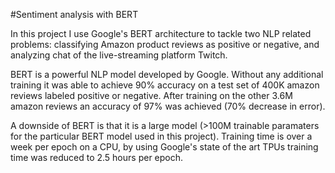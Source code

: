 #Sentiment analysis with BERT

In this project I use Google's BERT architecture to tackle two NLP related problems: classifying Amazon product reviews as positive or negative, and analyzing chat of the live-streaming platform Twitch. 

BERT is a powerful NLP model developed by Google. Without any additional training it was able to achieve 90% accuracy on a test set of 400K amazon reviews labeled positive or negative. After training on the other 3.6M amazon reviews an accuracy of 97% was achieved (70% decrease in error). 

A downside of BERT is that it is a large model (>100M trainable paramaters for the particular BERT model used in this project). Training time is over a week per epoch on a CPU, by using Google's state of the art TPUs training time was reduced to 2.5 hours per epoch.
